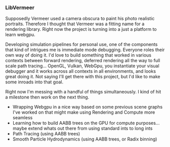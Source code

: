 ### LibVermeer

Supposedly Vermeer used a camera obscura to paint his photo realistic portraits.  Therefore I thought that Vermeer was a fitting name for a rendering library.
Right now the project is turning into a just a platform to learn webgpu.

Developing simulation pipelines for personal use, one of the components that kind of intrigues me is immediate mode debugging.  Everyone roles their own way of
doing it.  I'd love to build something that worked in various contexts between forward rendering, deferred rendering all the way to full scale path tracing... 
OpenGL, Vulkan, WebGpu, you instantiate your visual debugger and it works across all contexts in all environments, and looks great doing it.  Not saying I'll 
get there with this project, but I'd like to make some inroads into that goal.

Right now I'm messing with a handful of things simultaneously.  I kind of hit a milestone then work on the next thing.
 - Wrapping Webgpu in a nice way based on some previous scene graphs I've worked on that might make using Rendering and Compute more seamless
 - Learning how to build AABB trees on the GPU for compute purposes... maybe extend whats out there from using standard ints to long ints
 - Path Tracing (using AABB trees)
 - Smooth Particle Hydrodynamics (using AABB trees, or Radix binning)
